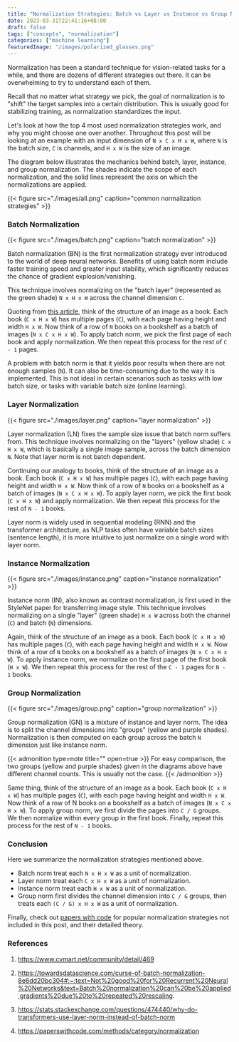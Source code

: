 ```yaml
---
title: "Normalization Strategies: Batch vs Layer vs Instance vs Group Norm"
date: 2023-03-31T22:41:16+08:00
draft: false
tags: ["concepts", "normalization"]
categories: ["machine learning"]
featuredImage: "/images/polarized_glasses.png"
---
```


Normalization has been a standard technique for vision-related tasks for a while, and there are dozens of different strategies out there. It can be overwhelming to try to understand each of them.

Recall that no matter what strategy we pick, the goal of normalization is to "shift" the target samples into a certain distribution. This is usually good for stabilizing training, as normalization standardizes the input.

Let's look at how the top 4 most used normalization strategies work, and why you might choose one over another. Throughout this post will be looking at an example with an input dimension of `N x C x H x W`, where `N` is the batch size, `C` is channels, and `H x W` is the size of an image. 

The diagram below illustrates the mechanics behind batch, layer, instance, and group normalization. The shades indicate the scope of each normalization, and the solid lines represent the axis on which the normalizations are applied. 

{{< figure src="./images/all.png" caption="common normalization strategies" >}}

### Batch Normalization

{{< figure src="./images/batch.png" caption="batch normalization" >}}

Batch normalization (BN) is the first normalization strategy ever introduced to the world of deep neural networks. Benefits of using batch norm include faster training speed and greater input stability, which significantly reduces the chance of gradient explosion/vanishing.

This technique involves normalizing on the "batch layer" (represented as the green shade)  `N x H x W` across the channel dimension `C`. 

Quoting from [this article](https://www.cvmart.net/community/detail/469), think of the structure of an image as a book. Each book (`C x H x W`) has multiple pages (`C`), with each page having height and width `H x W`. Now think of a row of `N` books on a bookshelf as a batch of images (`N x C x H x W`). To apply batch norm, we pick the first page of each book and apply normalization. We then repeat this process for the rest of `C - 1` pages.

A problem with batch norm is that it yields poor results when there are not enough samples (`N`). It can also be time-consuming due to the way it is implemented. This is not ideal in certain scenarios such as tasks with low batch size, or tasks with variable batch size (online learning).

### Layer Normalization

{{< figure src="./images/layer.png" caption="layer normalization" >}}

Layer normalization (LN) fixes the sample size issue that batch norm suffers from. This technique involves normalizing on the "layers" (yellow shade) `C x H x W`, which is basically a single image sample, across the batch dimension `N`. Note that layer norm is not batch dependent.

Continuing our analogy to books, think of the structure of an image as a book. Each book (`C x H x W`) has multiple pages (`C`), with each page having height and width `H x W`. Now think of a row of `N` books on a bookshelf as a batch of images (`N x C x H x W`). To apply layer norm, we pick the first book (`C x H x W`) and apply normalization. We then repeat this process for the rest of `N - 1` books.

Layer norm is widely used in sequential modeling (RNN) and the transformer architecture, as NLP tasks often have variable batch sizes (sentence length), it is more intuitive to just normalize on a single word with layer norm.

### Instance Normalization

{{< figure src="./images/instance.png" caption="instance normalization" >}}

Instance norm (IN), also known as contrast normalization, is first used in the StyleNet paper for transferring image style. This technique involves normalizing on a single "layer" (green shade) `H x W` across both the channel (`C`) and batch (`N`) dimensions.

Again, think of the structure of an image as a book. Each book (`C x H x W`) has multiple pages (`C`), with each page having height and width `H x W`. Now think of a row of `N` books on a bookshelf as a batch of images (`N x C x H x W`). To apply instance norm, we normalize on the first page of the first book (`H x W`). We then repeat this process for the rest of the `C - 1` pages for `N - 1` books.

### Group Normalization

{{< figure src="./images/group.png" caption="group normalization" >}}

Group normalization (GN) is a mixture of instance and layer norm. The idea is to split the channel dimensions into "groups" (yellow and purple shades). Normalization is then computed on each group across the batch `N` dimension just like instance norm.

{{< admonition type=note title="" open=true >}}
For easy comparison, the two groups (yellow and purple shades) given in the diagrams above have different channel counts. This is usually not the case.
{{< /admonition >}}

Same thing,  think of the structure of an image as a book. Each book (`C x H x W`) has multiple pages (`C`), with each page having height and width `H x W`. Now think of a row of N books on a bookshelf as a batch of images (`N x C x H x W`). To apply group norm, we first divide the pages into `C / G` groups. We then normalize within every group in the first book. Finally, repeat this process for the rest of `N - 1` books. 

### Conclusion

Here we summarize the normalization strategies mentioned above.

- Batch norm treat each `N x H x W` as a unit of normalization.
- Layer norm treat each `C x H x W` as a unit of normalization.
- Instance norm treat each `H x W` as a unit of normalization.
- Group norm first divides the channel dimension into `C / G` groups, then treats each `(C / G) x H x W` as a unit of normalization.

Finally, check out [papers with code](https://paperswithcode.com/methods/category/normalization) for popular normalization strategies not included in this post, and their detailed theory. 

### References

1. https://www.cvmart.net/community/detail/469

2. https://towardsdatascience.com/curse-of-batch-normalization-8e6dd20bc304#:~:text=Not%20good%20for%20Recurrent%20Neural%20Networks&text=Batch%20normalization%20can%20be%20applied,gradients%20due%20to%20repeated%20rescaling.

3. https://stats.stackexchange.com/questions/474440/why-do-transformers-use-layer-norm-instead-of-batch-norm
4. https://paperswithcode.com/methods/category/normalization
